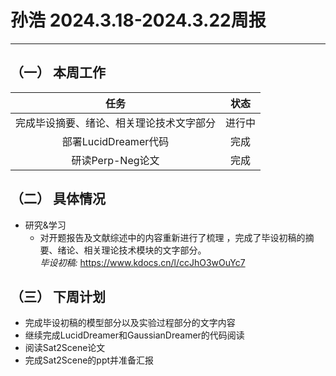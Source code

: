 # 孙浩 2024.3.18-2024.3.22周报

---

## （一） 本周工作

|                   任务                   |  状态  |
| :--------------------------------------: | :----: |
| 完成毕设摘要、绪论、相关理论技术文字部分 | 进行中 |
|           部署LucidDreamer代码           |  完成  |
|             研读Perp-Neg论文             |  完成  |

## （二） 具体情况

* 研究&学习
  - 对开题报告及文献综述中的内容重新进行了梳理 ，完成了毕设初稿的摘要、绪论、相关理论技术模块的文字部分。<br/>
    *毕设初稿:* https://www.kdocs.cn/l/ccJhO3wOuYc7



## （三） 下周计划

* 完成毕设初稿的模型部分以及实验过程部分的文字内容
* 继续完成LucidDreamer和GaussianDreamer的代码阅读
* 阅读Sat2Scene论文
* 完成Sat2Scene的ppt并准备汇报

